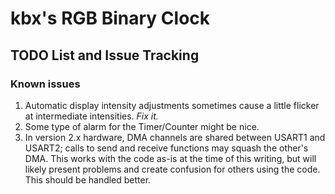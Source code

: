 # kbx's RGB Binary Clock

## TODO List and Issue Tracking

### Known issues

1. Automatic display intensity adjustments sometimes cause a little flicker at
 intermediate intensities. _Fix it._
1. Some type of alarm for the Timer/Counter might be nice.
1. In version 2.x hardware, DMA channels are shared between USART1 and USART2;
 calls to send and receive functions may squash the other's DMA. This works with
 the code as-is at the time of this writing, but will likely present problems
 and create confusion for others using the code. This should be handled better.
